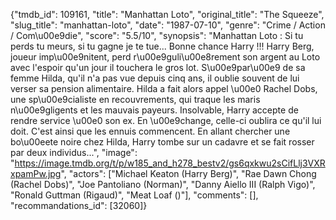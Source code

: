 {"tmdb_id": 109161, "title": "Manhattan Loto", "original_title": "The Squeeze", "slug_title": "manhattan-loto", "date": "1987-07-10", "genre": "Crime / Action / Com\u00e9die", "score": "5.5/10", "synopsis": "Manhattan Loto : Si tu perds tu meurs, si tu gagne je te tue... Bonne chance Harry !!! Harry Berg, joueur imp\u00e9nitent, perd r\u00e9guli\u00e8rement son argent au Loto avec l'espoir qu'un jour il touchera le gros lot. S\u00e9par\u00e9 de sa femme Hilda, qu'il n'a pas vue depuis cinq ans, il oublie souvent de lui verser sa pension alimentaire. Hilda a fait alors appel \u00e0 Rachel Dobs, une sp\u00e9cialiste en recouvrements, qui traque les maris n\u00e9gligents et les mauvais payeurs. Insolvable, Harry accepte de rendre service \u00e0 son ex. En \u00e9change, celle-ci oublira ce qu'il lui doit. C'est ainsi que les ennuis commencent. En allant chercher une bo\u00eete noire chez Hilda, Harry tombe sur un cadavre et se fait rosser par deux individus...", "image": "https://image.tmdb.org/t/p/w185_and_h278_bestv2/gs6qxkwu2sCifLlj3VXRxpamPw.jpg", "actors": ["Michael Keaton (Harry Berg)", "Rae Dawn Chong (Rachel Dobs)", "Joe Pantoliano (Norman)", "Danny Aiello III (Ralph Vigo)", "Ronald Guttman (Rigaud)", "Meat Loaf ()"], "comments": [], "recommandations_id": [32060]}
